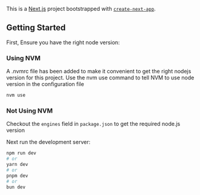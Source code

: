This is a [Next.js](https://nextjs.org/) project bootstrapped with [`create-next-app`](https://github.com/vercel/next.js/tree/canary/packages/create-next-app).

## Getting Started

First, Ensure you have the right node version:

### Using NVM

A .nvmrc file has been added to make it convenient to get the right nodejs version for this project. Use the nvm use command to tell NVM to use node version in the configuration file

```bash
nvm use
```

### Not Using NVM

Checkout the `engines` field in `package.json` to get the required node.js version

Next run the development server:

```bash
npm run dev
# or
yarn dev
# or
pnpm dev
# or
bun dev
```
